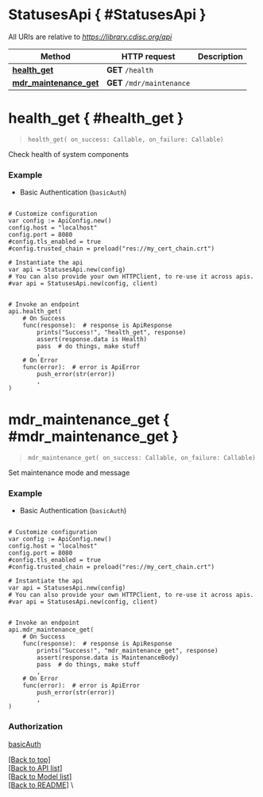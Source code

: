<a name="__pageTop"></a>
# StatusesApi   { #StatusesApi }


All URIs are relative to *https://library.cdisc.org/api*

Method | HTTP request | Description
------------- | ------------- | -------------
[**health_get**](#health_get) | **GET** `/health` | 
[**mdr_maintenance_get**](#mdr_maintenance_get) | **GET** `/mdr/maintenance` | 

# **health_get**   { #health_get }
<a name="health_get"></a>

> `health_get( on_success: Callable, on_failure: Callable)`



Check health of system components

### Example

* Basic Authentication (`basicAuth`)

```gdscript

# Customize configuration
var config := ApiConfig.new()
config.host = "localhost"
config.port = 8080
#config.tls_enabled = true
#config.trusted_chain = preload("res://my_cert_chain.crt")

# Instantiate the api
var api = StatusesApi.new(config)
# You can also provide your own HTTPClient, to re-use it across apis.
#var api = StatusesApi.new(config, client)


# Invoke an endpoint
api.health_get(
	# On Success
	func(response):  # response is ApiResponse
		prints("Success!", "health_get", response)
		assert(response.data is Health)
		pass  # do things, make stuff
		,
	# On Error
	func(error):  # error is ApiError
		push_error(str(error))
		,
)

```

# **mdr_maintenance_get**   { #mdr_maintenance_get }
<a name="mdr_maintenance_get"></a>

> `mdr_maintenance_get( on_success: Callable, on_failure: Callable)`



Set maintenance mode and message

### Example

* Basic Authentication (`basicAuth`)

```gdscript

# Customize configuration
var config := ApiConfig.new()
config.host = "localhost"
config.port = 8080
#config.tls_enabled = true
#config.trusted_chain = preload("res://my_cert_chain.crt")

# Instantiate the api
var api = StatusesApi.new(config)
# You can also provide your own HTTPClient, to re-use it across apis.
#var api = StatusesApi.new(config, client)


# Invoke an endpoint
api.mdr_maintenance_get(
	# On Success
	func(response):  # response is ApiResponse
		prints("Success!", "mdr_maintenance_get", response)
		assert(response.data is MaintenanceBody)
		pass  # do things, make stuff
		,
	# On Error
	func(error):  # error is ApiError
		push_error(str(error))
		,
)

```


### Authorization

[basicAuth](../README.md#basicAuth)

[[Back to top]](#__pageTop) \
[[Back to API list]](../README.md#documentation-for-api-endpoints) \
[[Back to Model list]](../README.md#documentation-for-models) \
[[Back to README]](../README.md) \

